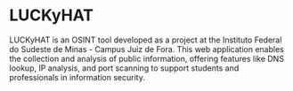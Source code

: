 # LUCKyHAT
LUCKyHAT is an OSINT tool developed as a project at the Instituto Federal do Sudeste de Minas - Campus Juiz de Fora. This web application enables the collection and analysis of public information, offering features like DNS lookup, IP analysis, and port scanning to support students and professionals in information security.
